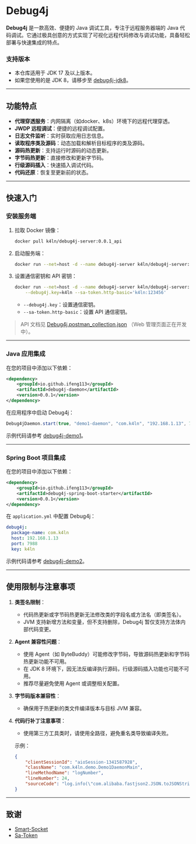 # Debug4j

**Debug4j** 是一款高效、便捷的 Java 调试工具，专注于远程服务器端的 Java 代码调试。它通过极具创意的方式实现了可视化远程代码修改与调试功能，具备轻松部署与快速集成的特点。

### 支持版本
- 本仓库适用于 JDK 17 及以上版本。
- 如果您使用的是 JDK 8，请移步至 [debug4j-jdk8](https://github.com/ifeng113/debug4j-jdk8)。

---

## 功能特点

- **代理穿透服务**：内网隔离（如docker、k8s）环境下的远程代理穿透。
- **JWDP 远程调试**：便捷的远程调试配置。
- **日志文件监听**：实时获取应用日志信息。
- **读取程序类及源码**：动态加载和解析目标程序的类及源码。
- **源码热更新**：支持运行时源码的动态更新。
- **字节码热更新**：直接修改和更新字节码。
- **行级源码插入**：快速插入调试代码。
- **代码还原**：恢复至更新前的状态。

---

## 快速入门

### 安装服务端

1. 拉取 Docker 镜像：
   ```bash
   docker pull k4ln/debug4j-server:0.0.1_api
   ```

2. 启动服务端：
   ```bash
   docker run --net=host -d --name debug4j-server k4ln/debug4j-server:0.0.1_api
   ```

3. 设置通信密钥和 API 密钥：
   ```bash
   docker run --net=host -d --name debug4j-server k4ln/debug4j-server:0.0.1_api \
       --debug4j.key=k4ln --sa-token.http-basic='k4ln:123456'
   ```

   - `--debug4j.key`：设置通信密钥。
   - `--sa-token.http-basic`：设置 API 通信密钥。

> API 文档见 [Debug4j.postman_collection.json](https://github.com/ifeng113/debug4j/blob/master/src/main/resources/Debug4j.postman_collection.json) （Web 管理页面正在开发中）。

---

### Java 应用集成

在您的项目中添加以下依赖：
```xml
<dependency>
    <groupId>io.github.ifeng113</groupId>
    <artifactId>debug4j-daemon</artifactId>
    <version>0.0.1</version>
</dependency>
```

在应用程序中启动 Debug4j：
```java
Debug4jDaemon.start(true, "demo1-daemon", "com.k4ln", "192.168.1.13", 7988, "k4ln");
```
示例代码请参考 [debug4j-demo1](https://github.com/ifeng113/debug4j/tree/master/debug4j-demo1)。

---

### Spring Boot 项目集成

在您的项目中添加以下依赖：
```xml
<dependency>
    <groupId>io.github.ifeng113</groupId>
    <artifactId>debug4j-spring-boot-starter</artifactId>
    <version>0.0.1</version>
</dependency>
```

在 `application.yml` 中配置 Debug4j：
```yaml
debug4j:
  package-name: com.k4ln
  host: 192.168.1.13
  port: 7988
  key: k4ln
```
示例代码请参考 [debug4j-demo2](https://github.com/ifeng113/debug4j/tree/master/debug4j-demo2)。

---

## 使用限制与注意事项

1. **类签名限制**：
   - 代码热更新或字节码热更新无法修改类的字段名或方法名（即类签名）。
   - JVM 支持新增方法和变量，但不支持删除，Debug4j 暂仅支持方法体内部代码变更。

2. **Agent 兼容性问题**：
   - 使用 Agent（如 ByteBuddy）可能修改字节码，导致源码热更新和字节码热更新功能不可用。
   - 在 JDK 8 环境下，因无法反编译执行源码，行级源码插入功能也可能不可用。
   - 推荐尽量避免使用 Agent 或调整相关配置。

3. **字节码版本兼容性**：
   - 确保用于热更新的类文件编译版本与目标 JVM 兼容。

4. **代码行补丁注意事项**：
   - 使用第三方工具类时，请使用全路径，避免重名类导致编译失败。
   
   示例：
   ```json
   {
       "clientSessionId": "aioSession-1341587928",
       "className": "com.k4ln.demo.Demo1DaemonMain",
       "lineMethodName": "logNumber",
       "lineNumber": 24,
       "sourceCode": "log.info(\"com.alibaba.fastjson2.JSON.toJSONString(patch13)\");"
   }
   ```

---

## 致谢

- [Smart-Socket](https://github.com/smartboot/smart-socket)
- [Sa-Token](https://github.com/dromara/sa-token)

